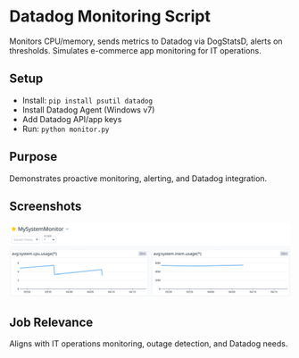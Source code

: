 # Datadog Monitoring Script
Monitors CPU/memory, sends metrics to Datadog via DogStatsD, alerts on thresholds. Simulates e-commerce app monitoring for IT operations.

## Setup
- Install: `pip install psutil datadog`
- Install Datadog Agent (Windows v7)
- Add Datadog API/app keys
- Run: `python monitor.py`

## Purpose
Demonstrates proactive monitoring, alerting, and Datadog integration.

## Screenshots
![Metrics](my_system_monitor.png)

## Job Relevance
Aligns with IT operations monitoring, outage detection, and Datadog needs.
